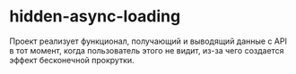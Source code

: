 # hidden-async-loading
Проект реализует функционал, получающий и выводящий данные с API в тот момент, когда пользователь этого не видит, из-за чего создается эффект бесконечной прокрутки.

